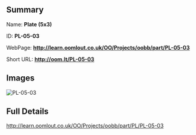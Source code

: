 

## Summary
 
Name: __Plate (5x3)__

ID: __PL-05-03__

WebPage: __http://learn.oomlout.co.uk/OO/Projects/oobb/part/PL-05-03__

Short URL: __http://oom.lt/PL-05-03__


## Images
![PL-05-03](http://oomlout.com/oomlout-OOBB/part/PL/PL-05-03/OOBB-PL-05-03_420.png)




## Full Details

 http://learn.oomlout.co.uk/OO/Projects/oobb/part/PL/PL-05-03

